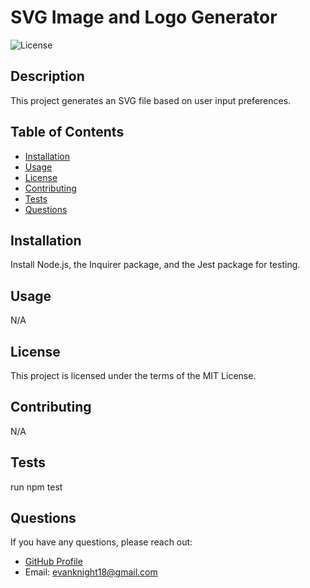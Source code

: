 
# SVG Image and Logo Generator

![License](https://img.shields.io/badge/License-MIT-blue.svg)

## Description

This project generates an SVG file based on user input preferences.

## Table of Contents

- [Installation](#installation)
- [Usage](#usage)
- [License](#license)
- [Contributing](#contributing)
- [Tests](#tests)
- [Questions](#questions)

## Installation

Install Node.js, the Inquirer package, and the Jest package for testing.

## Usage

N/A

## License

This project is licensed under the terms of the MIT License.

## Contributing

N/A

## Tests

run npm test

## Questions

If you have any questions, please reach out:

- [GitHub Profile](https://github.com/evanknight18)
- Email: evanknight18@gmail.com
